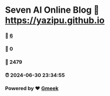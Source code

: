 # Seven AI Online Blog :link: https://yazipu.github.io 
### :page_facing_up: [6](https://yazipu.github.io/tag.html) 
### :speech_balloon: 0 
### :hibiscus: 2479 
### :alarm_clock: 2024-06-30 23:34:55 
### Powered by :heart: [Gmeek](https://github.com/Meekdai/Gmeek)
